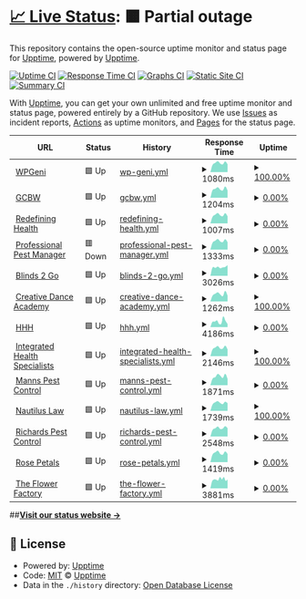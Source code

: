 # [📈 Live Status](https://upptime.github.io/upptime): <!--live status--> **🟧 Partial outage**

This repository contains the open-source uptime monitor and status page for [Upptime](https://upptime.js.org), powered by [Upptime](https://github.com/upptime/upptime).

[![Uptime CI](https://github.com/paulluxford/uptime/workflows/Uptime%20CI/badge.svg)](https://github.com/paulluxford/uptime/actions?query=workflow%3A%22Uptime+CI%22)
[![Response Time CI](https://github.com/paulluxford/uptime/workflows/Response%20Time%20CI/badge.svg)](https://github.com/paulluxford/uptime/actions?query=workflow%3A%22Response+Time+CI%22)
[![Graphs CI](https://github.com/paulluxford/uptime/workflows/Graphs%20CI/badge.svg)](https://github.com/paulluxford/uptime/actions?query=workflow%3A%22Graphs+CI%22)
[![Static Site CI](https://github.com/paulluxford/uptime/workflows/Static%20Site%20CI/badge.svg)](https://github.com/paulluxford/uptime/actions?query=workflow%3A%22Static+Site+CI%22)
[![Summary CI](https://github.com/paulluxford/uptime/workflows/Summary%20CI/badge.svg)](https://github.com/paulluxford/uptime/actions?query=workflow%3A%22Summary+CI%22)

With [Upptime](https://upptime.js.org), you can get your own unlimited and free uptime monitor and status page, powered entirely by a GitHub repository. We use [Issues](https://github.com/upptime/upptime/issues) as incident reports, [Actions](https://github.com/paulluxford/uptime/actions) as uptime monitors, and [Pages](https://upptime.github.io/upptime) for the status page.

<!--start: status pages-->
<!-- This summary is generated by Upptime (https://github.com/upptime/upptime) -->
<!-- Do not edit this manually, your changes will be overwritten -->
<!-- prettier-ignore -->
| URL | Status | History | Response Time | Uptime |
| --- | ------ | ------- | ------------- | ------ |
| <img alt="" src="https://icons.duckduckgo.com/ip3/wpgeni.com.ico" height="13"> [WPGeni](https://wpgeni.com) | 🟩 Up | [wp-geni.yml](https://github.com/paulluxford/uptime/commits/HEAD/history/wp-geni.yml) | <details><summary><img alt="Response time graph" src="./graphs/wp-geni/response-time-week.png" height="20"> 1080ms</summary><br><a href="https://paulluxford.github.io/uptime/history/wp-geni"><img alt="Response time 1157" src="https://img.shields.io/endpoint?url=https%3A%2F%2Fraw.githubusercontent.com%2Fpaulluxford%2Fuptime%2FHEAD%2Fapi%2Fwp-geni%2Fresponse-time.json"></a><br><a href="https://paulluxford.github.io/uptime/history/wp-geni"><img alt="24-hour response time 937" src="https://img.shields.io/endpoint?url=https%3A%2F%2Fraw.githubusercontent.com%2Fpaulluxford%2Fuptime%2FHEAD%2Fapi%2Fwp-geni%2Fresponse-time-day.json"></a><br><a href="https://paulluxford.github.io/uptime/history/wp-geni"><img alt="7-day response time 1080" src="https://img.shields.io/endpoint?url=https%3A%2F%2Fraw.githubusercontent.com%2Fpaulluxford%2Fuptime%2FHEAD%2Fapi%2Fwp-geni%2Fresponse-time-week.json"></a><br><a href="https://paulluxford.github.io/uptime/history/wp-geni"><img alt="30-day response time 1134" src="https://img.shields.io/endpoint?url=https%3A%2F%2Fraw.githubusercontent.com%2Fpaulluxford%2Fuptime%2FHEAD%2Fapi%2Fwp-geni%2Fresponse-time-month.json"></a><br><a href="https://paulluxford.github.io/uptime/history/wp-geni"><img alt="1-year response time 1157" src="https://img.shields.io/endpoint?url=https%3A%2F%2Fraw.githubusercontent.com%2Fpaulluxford%2Fuptime%2FHEAD%2Fapi%2Fwp-geni%2Fresponse-time-year.json"></a></details> | <details><summary><a href="https://paulluxford.github.io/uptime/history/wp-geni">100.00%</a></summary><a href="https://paulluxford.github.io/uptime/history/wp-geni"><img alt="All-time uptime 100.00%" src="https://img.shields.io/endpoint?url=https%3A%2F%2Fraw.githubusercontent.com%2Fpaulluxford%2Fuptime%2FHEAD%2Fapi%2Fwp-geni%2Fuptime.json"></a><br><a href="https://paulluxford.github.io/uptime/history/wp-geni"><img alt="24-hour uptime 100.00%" src="https://img.shields.io/endpoint?url=https%3A%2F%2Fraw.githubusercontent.com%2Fpaulluxford%2Fuptime%2FHEAD%2Fapi%2Fwp-geni%2Fuptime-day.json"></a><br><a href="https://paulluxford.github.io/uptime/history/wp-geni"><img alt="7-day uptime 100.00%" src="https://img.shields.io/endpoint?url=https%3A%2F%2Fraw.githubusercontent.com%2Fpaulluxford%2Fuptime%2FHEAD%2Fapi%2Fwp-geni%2Fuptime-week.json"></a><br><a href="https://paulluxford.github.io/uptime/history/wp-geni"><img alt="30-day uptime 100.00%" src="https://img.shields.io/endpoint?url=https%3A%2F%2Fraw.githubusercontent.com%2Fpaulluxford%2Fuptime%2FHEAD%2Fapi%2Fwp-geni%2Fuptime-month.json"></a><br><a href="https://paulluxford.github.io/uptime/history/wp-geni"><img alt="1-year uptime 100.00%" src="https://img.shields.io/endpoint?url=https%3A%2F%2Fraw.githubusercontent.com%2Fpaulluxford%2Fuptime%2FHEAD%2Fapi%2Fwp-geni%2Fuptime-year.json"></a></details>
| <img alt="" src="https://icons.duckduckgo.com/ip3/goldcoastbusinesswebsites.com.au.ico" height="13"> [GCBW](https://goldcoastbusinesswebsites.com.au) | 🟩 Up | [gcbw.yml](https://github.com/paulluxford/uptime/commits/HEAD/history/gcbw.yml) | <details><summary><img alt="Response time graph" src="./graphs/gcbw/response-time-week.png" height="20"> 1204ms</summary><br><a href="https://paulluxford.github.io/uptime/history/gcbw"><img alt="Response time 1262" src="https://img.shields.io/endpoint?url=https%3A%2F%2Fraw.githubusercontent.com%2Fpaulluxford%2Fuptime%2FHEAD%2Fapi%2Fgcbw%2Fresponse-time.json"></a><br><a href="https://paulluxford.github.io/uptime/history/gcbw"><img alt="24-hour response time 987" src="https://img.shields.io/endpoint?url=https%3A%2F%2Fraw.githubusercontent.com%2Fpaulluxford%2Fuptime%2FHEAD%2Fapi%2Fgcbw%2Fresponse-time-day.json"></a><br><a href="https://paulluxford.github.io/uptime/history/gcbw"><img alt="7-day response time 1204" src="https://img.shields.io/endpoint?url=https%3A%2F%2Fraw.githubusercontent.com%2Fpaulluxford%2Fuptime%2FHEAD%2Fapi%2Fgcbw%2Fresponse-time-week.json"></a><br><a href="https://paulluxford.github.io/uptime/history/gcbw"><img alt="30-day response time 1266" src="https://img.shields.io/endpoint?url=https%3A%2F%2Fraw.githubusercontent.com%2Fpaulluxford%2Fuptime%2FHEAD%2Fapi%2Fgcbw%2Fresponse-time-month.json"></a><br><a href="https://paulluxford.github.io/uptime/history/gcbw"><img alt="1-year response time 1262" src="https://img.shields.io/endpoint?url=https%3A%2F%2Fraw.githubusercontent.com%2Fpaulluxford%2Fuptime%2FHEAD%2Fapi%2Fgcbw%2Fresponse-time-year.json"></a></details> | <details><summary><a href="https://paulluxford.github.io/uptime/history/gcbw">0.00%</a></summary><a href="https://paulluxford.github.io/uptime/history/gcbw"><img alt="All-time uptime 33.82%" src="https://img.shields.io/endpoint?url=https%3A%2F%2Fraw.githubusercontent.com%2Fpaulluxford%2Fuptime%2FHEAD%2Fapi%2Fgcbw%2Fuptime.json"></a><br><a href="https://paulluxford.github.io/uptime/history/gcbw"><img alt="24-hour uptime 0.00%" src="https://img.shields.io/endpoint?url=https%3A%2F%2Fraw.githubusercontent.com%2Fpaulluxford%2Fuptime%2FHEAD%2Fapi%2Fgcbw%2Fuptime-day.json"></a><br><a href="https://paulluxford.github.io/uptime/history/gcbw"><img alt="7-day uptime 0.00%" src="https://img.shields.io/endpoint?url=https%3A%2F%2Fraw.githubusercontent.com%2Fpaulluxford%2Fuptime%2FHEAD%2Fapi%2Fgcbw%2Fuptime-week.json"></a><br><a href="https://paulluxford.github.io/uptime/history/gcbw"><img alt="30-day uptime 30.40%" src="https://img.shields.io/endpoint?url=https%3A%2F%2Fraw.githubusercontent.com%2Fpaulluxford%2Fuptime%2FHEAD%2Fapi%2Fgcbw%2Fuptime-month.json"></a><br><a href="https://paulluxford.github.io/uptime/history/gcbw"><img alt="1-year uptime 33.82%" src="https://img.shields.io/endpoint?url=https%3A%2F%2Fraw.githubusercontent.com%2Fpaulluxford%2Fuptime%2FHEAD%2Fapi%2Fgcbw%2Fuptime-year.json"></a></details>
| <img alt="" src="https://icons.duckduckgo.com/ip3/redefininghealth.com.au.ico" height="13"> [Redefining Health](https://redefininghealth.com.au) | 🟩 Up | [redefining-health.yml](https://github.com/paulluxford/uptime/commits/HEAD/history/redefining-health.yml) | <details><summary><img alt="Response time graph" src="./graphs/redefining-health/response-time-week.png" height="20"> 1007ms</summary><br><a href="https://paulluxford.github.io/uptime/history/redefining-health"><img alt="Response time 1210" src="https://img.shields.io/endpoint?url=https%3A%2F%2Fraw.githubusercontent.com%2Fpaulluxford%2Fuptime%2FHEAD%2Fapi%2Fredefining-health%2Fresponse-time.json"></a><br><a href="https://paulluxford.github.io/uptime/history/redefining-health"><img alt="24-hour response time 851" src="https://img.shields.io/endpoint?url=https%3A%2F%2Fraw.githubusercontent.com%2Fpaulluxford%2Fuptime%2FHEAD%2Fapi%2Fredefining-health%2Fresponse-time-day.json"></a><br><a href="https://paulluxford.github.io/uptime/history/redefining-health"><img alt="7-day response time 1007" src="https://img.shields.io/endpoint?url=https%3A%2F%2Fraw.githubusercontent.com%2Fpaulluxford%2Fuptime%2FHEAD%2Fapi%2Fredefining-health%2Fresponse-time-week.json"></a><br><a href="https://paulluxford.github.io/uptime/history/redefining-health"><img alt="30-day response time 1230" src="https://img.shields.io/endpoint?url=https%3A%2F%2Fraw.githubusercontent.com%2Fpaulluxford%2Fuptime%2FHEAD%2Fapi%2Fredefining-health%2Fresponse-time-month.json"></a><br><a href="https://paulluxford.github.io/uptime/history/redefining-health"><img alt="1-year response time 1210" src="https://img.shields.io/endpoint?url=https%3A%2F%2Fraw.githubusercontent.com%2Fpaulluxford%2Fuptime%2FHEAD%2Fapi%2Fredefining-health%2Fresponse-time-year.json"></a></details> | <details><summary><a href="https://paulluxford.github.io/uptime/history/redefining-health">0.00%</a></summary><a href="https://paulluxford.github.io/uptime/history/redefining-health"><img alt="All-time uptime 33.83%" src="https://img.shields.io/endpoint?url=https%3A%2F%2Fraw.githubusercontent.com%2Fpaulluxford%2Fuptime%2FHEAD%2Fapi%2Fredefining-health%2Fuptime.json"></a><br><a href="https://paulluxford.github.io/uptime/history/redefining-health"><img alt="24-hour uptime 0.00%" src="https://img.shields.io/endpoint?url=https%3A%2F%2Fraw.githubusercontent.com%2Fpaulluxford%2Fuptime%2FHEAD%2Fapi%2Fredefining-health%2Fuptime-day.json"></a><br><a href="https://paulluxford.github.io/uptime/history/redefining-health"><img alt="7-day uptime 0.00%" src="https://img.shields.io/endpoint?url=https%3A%2F%2Fraw.githubusercontent.com%2Fpaulluxford%2Fuptime%2FHEAD%2Fapi%2Fredefining-health%2Fuptime-week.json"></a><br><a href="https://paulluxford.github.io/uptime/history/redefining-health"><img alt="30-day uptime 30.40%" src="https://img.shields.io/endpoint?url=https%3A%2F%2Fraw.githubusercontent.com%2Fpaulluxford%2Fuptime%2FHEAD%2Fapi%2Fredefining-health%2Fuptime-month.json"></a><br><a href="https://paulluxford.github.io/uptime/history/redefining-health"><img alt="1-year uptime 33.83%" src="https://img.shields.io/endpoint?url=https%3A%2F%2Fraw.githubusercontent.com%2Fpaulluxford%2Fuptime%2FHEAD%2Fapi%2Fredefining-health%2Fuptime-year.json"></a></details>
| <img alt="" src="https://icons.duckduckgo.com/ip3/professionalpestmanager.com.ico" height="13"> [Professional Pest Manager](https://professionalpestmanager.com) | 🟥 Down | [professional-pest-manager.yml](https://github.com/paulluxford/uptime/commits/HEAD/history/professional-pest-manager.yml) | <details><summary><img alt="Response time graph" src="./graphs/professional-pest-manager/response-time-week.png" height="20"> 1333ms</summary><br><a href="https://paulluxford.github.io/uptime/history/professional-pest-manager"><img alt="Response time 1399" src="https://img.shields.io/endpoint?url=https%3A%2F%2Fraw.githubusercontent.com%2Fpaulluxford%2Fuptime%2FHEAD%2Fapi%2Fprofessional-pest-manager%2Fresponse-time.json"></a><br><a href="https://paulluxford.github.io/uptime/history/professional-pest-manager"><img alt="24-hour response time 1144" src="https://img.shields.io/endpoint?url=https%3A%2F%2Fraw.githubusercontent.com%2Fpaulluxford%2Fuptime%2FHEAD%2Fapi%2Fprofessional-pest-manager%2Fresponse-time-day.json"></a><br><a href="https://paulluxford.github.io/uptime/history/professional-pest-manager"><img alt="7-day response time 1333" src="https://img.shields.io/endpoint?url=https%3A%2F%2Fraw.githubusercontent.com%2Fpaulluxford%2Fuptime%2FHEAD%2Fapi%2Fprofessional-pest-manager%2Fresponse-time-week.json"></a><br><a href="https://paulluxford.github.io/uptime/history/professional-pest-manager"><img alt="30-day response time 1392" src="https://img.shields.io/endpoint?url=https%3A%2F%2Fraw.githubusercontent.com%2Fpaulluxford%2Fuptime%2FHEAD%2Fapi%2Fprofessional-pest-manager%2Fresponse-time-month.json"></a><br><a href="https://paulluxford.github.io/uptime/history/professional-pest-manager"><img alt="1-year response time 1399" src="https://img.shields.io/endpoint?url=https%3A%2F%2Fraw.githubusercontent.com%2Fpaulluxford%2Fuptime%2FHEAD%2Fapi%2Fprofessional-pest-manager%2Fresponse-time-year.json"></a></details> | <details><summary><a href="https://paulluxford.github.io/uptime/history/professional-pest-manager">0.00%</a></summary><a href="https://paulluxford.github.io/uptime/history/professional-pest-manager"><img alt="All-time uptime 37.47%" src="https://img.shields.io/endpoint?url=https%3A%2F%2Fraw.githubusercontent.com%2Fpaulluxford%2Fuptime%2FHEAD%2Fapi%2Fprofessional-pest-manager%2Fuptime.json"></a><br><a href="https://paulluxford.github.io/uptime/history/professional-pest-manager"><img alt="24-hour uptime 0.00%" src="https://img.shields.io/endpoint?url=https%3A%2F%2Fraw.githubusercontent.com%2Fpaulluxford%2Fuptime%2FHEAD%2Fapi%2Fprofessional-pest-manager%2Fuptime-day.json"></a><br><a href="https://paulluxford.github.io/uptime/history/professional-pest-manager"><img alt="7-day uptime 0.00%" src="https://img.shields.io/endpoint?url=https%3A%2F%2Fraw.githubusercontent.com%2Fpaulluxford%2Fuptime%2FHEAD%2Fapi%2Fprofessional-pest-manager%2Fuptime-week.json"></a><br><a href="https://paulluxford.github.io/uptime/history/professional-pest-manager"><img alt="30-day uptime 36.30%" src="https://img.shields.io/endpoint?url=https%3A%2F%2Fraw.githubusercontent.com%2Fpaulluxford%2Fuptime%2FHEAD%2Fapi%2Fprofessional-pest-manager%2Fuptime-month.json"></a><br><a href="https://paulluxford.github.io/uptime/history/professional-pest-manager"><img alt="1-year uptime 37.47%" src="https://img.shields.io/endpoint?url=https%3A%2F%2Fraw.githubusercontent.com%2Fpaulluxford%2Fuptime%2FHEAD%2Fapi%2Fprofessional-pest-manager%2Fuptime-year.json"></a></details>
| <img alt="" src="https://icons.duckduckgo.com/ip3/www.blinds2go.com.au.ico" height="13"> [Blinds 2 Go](https://www.blinds2go.com.au/) | 🟩 Up | [blinds-2-go.yml](https://github.com/paulluxford/uptime/commits/HEAD/history/blinds-2-go.yml) | <details><summary><img alt="Response time graph" src="./graphs/blinds-2-go/response-time-week.png" height="20"> 3026ms</summary><br><a href="https://paulluxford.github.io/uptime/history/blinds-2-go"><img alt="Response time 3595" src="https://img.shields.io/endpoint?url=https%3A%2F%2Fraw.githubusercontent.com%2Fpaulluxford%2Fuptime%2FHEAD%2Fapi%2Fblinds-2-go%2Fresponse-time.json"></a><br><a href="https://paulluxford.github.io/uptime/history/blinds-2-go"><img alt="24-hour response time 3693" src="https://img.shields.io/endpoint?url=https%3A%2F%2Fraw.githubusercontent.com%2Fpaulluxford%2Fuptime%2FHEAD%2Fapi%2Fblinds-2-go%2Fresponse-time-day.json"></a><br><a href="https://paulluxford.github.io/uptime/history/blinds-2-go"><img alt="7-day response time 3026" src="https://img.shields.io/endpoint?url=https%3A%2F%2Fraw.githubusercontent.com%2Fpaulluxford%2Fuptime%2FHEAD%2Fapi%2Fblinds-2-go%2Fresponse-time-week.json"></a><br><a href="https://paulluxford.github.io/uptime/history/blinds-2-go"><img alt="30-day response time 3568" src="https://img.shields.io/endpoint?url=https%3A%2F%2Fraw.githubusercontent.com%2Fpaulluxford%2Fuptime%2FHEAD%2Fapi%2Fblinds-2-go%2Fresponse-time-month.json"></a><br><a href="https://paulluxford.github.io/uptime/history/blinds-2-go"><img alt="1-year response time 3595" src="https://img.shields.io/endpoint?url=https%3A%2F%2Fraw.githubusercontent.com%2Fpaulluxford%2Fuptime%2FHEAD%2Fapi%2Fblinds-2-go%2Fresponse-time-year.json"></a></details> | <details><summary><a href="https://paulluxford.github.io/uptime/history/blinds-2-go">0.00%</a></summary><a href="https://paulluxford.github.io/uptime/history/blinds-2-go"><img alt="All-time uptime 16.21%" src="https://img.shields.io/endpoint?url=https%3A%2F%2Fraw.githubusercontent.com%2Fpaulluxford%2Fuptime%2FHEAD%2Fapi%2Fblinds-2-go%2Fuptime.json"></a><br><a href="https://paulluxford.github.io/uptime/history/blinds-2-go"><img alt="24-hour uptime 0.00%" src="https://img.shields.io/endpoint?url=https%3A%2F%2Fraw.githubusercontent.com%2Fpaulluxford%2Fuptime%2FHEAD%2Fapi%2Fblinds-2-go%2Fuptime-day.json"></a><br><a href="https://paulluxford.github.io/uptime/history/blinds-2-go"><img alt="7-day uptime 0.00%" src="https://img.shields.io/endpoint?url=https%3A%2F%2Fraw.githubusercontent.com%2Fpaulluxford%2Fuptime%2FHEAD%2Fapi%2Fblinds-2-go%2Fuptime-week.json"></a><br><a href="https://paulluxford.github.io/uptime/history/blinds-2-go"><img alt="30-day uptime 11.96%" src="https://img.shields.io/endpoint?url=https%3A%2F%2Fraw.githubusercontent.com%2Fpaulluxford%2Fuptime%2FHEAD%2Fapi%2Fblinds-2-go%2Fuptime-month.json"></a><br><a href="https://paulluxford.github.io/uptime/history/blinds-2-go"><img alt="1-year uptime 16.21%" src="https://img.shields.io/endpoint?url=https%3A%2F%2Fraw.githubusercontent.com%2Fpaulluxford%2Fuptime%2FHEAD%2Fapi%2Fblinds-2-go%2Fuptime-year.json"></a></details>
| <img alt="" src="https://icons.duckduckgo.com/ip3/creativedance.com.au.ico" height="13"> [Creative Dance Academy](https://creativedance.com.au/) | 🟩 Up | [creative-dance-academy.yml](https://github.com/paulluxford/uptime/commits/HEAD/history/creative-dance-academy.yml) | <details><summary><img alt="Response time graph" src="./graphs/creative-dance-academy/response-time-week.png" height="20"> 1262ms</summary><br><a href="https://paulluxford.github.io/uptime/history/creative-dance-academy"><img alt="Response time 1336" src="https://img.shields.io/endpoint?url=https%3A%2F%2Fraw.githubusercontent.com%2Fpaulluxford%2Fuptime%2FHEAD%2Fapi%2Fcreative-dance-academy%2Fresponse-time.json"></a><br><a href="https://paulluxford.github.io/uptime/history/creative-dance-academy"><img alt="24-hour response time 990" src="https://img.shields.io/endpoint?url=https%3A%2F%2Fraw.githubusercontent.com%2Fpaulluxford%2Fuptime%2FHEAD%2Fapi%2Fcreative-dance-academy%2Fresponse-time-day.json"></a><br><a href="https://paulluxford.github.io/uptime/history/creative-dance-academy"><img alt="7-day response time 1262" src="https://img.shields.io/endpoint?url=https%3A%2F%2Fraw.githubusercontent.com%2Fpaulluxford%2Fuptime%2FHEAD%2Fapi%2Fcreative-dance-academy%2Fresponse-time-week.json"></a><br><a href="https://paulluxford.github.io/uptime/history/creative-dance-academy"><img alt="30-day response time 1349" src="https://img.shields.io/endpoint?url=https%3A%2F%2Fraw.githubusercontent.com%2Fpaulluxford%2Fuptime%2FHEAD%2Fapi%2Fcreative-dance-academy%2Fresponse-time-month.json"></a><br><a href="https://paulluxford.github.io/uptime/history/creative-dance-academy"><img alt="1-year response time 1336" src="https://img.shields.io/endpoint?url=https%3A%2F%2Fraw.githubusercontent.com%2Fpaulluxford%2Fuptime%2FHEAD%2Fapi%2Fcreative-dance-academy%2Fresponse-time-year.json"></a></details> | <details><summary><a href="https://paulluxford.github.io/uptime/history/creative-dance-academy">100.00%</a></summary><a href="https://paulluxford.github.io/uptime/history/creative-dance-academy"><img alt="All-time uptime 100.00%" src="https://img.shields.io/endpoint?url=https%3A%2F%2Fraw.githubusercontent.com%2Fpaulluxford%2Fuptime%2FHEAD%2Fapi%2Fcreative-dance-academy%2Fuptime.json"></a><br><a href="https://paulluxford.github.io/uptime/history/creative-dance-academy"><img alt="24-hour uptime 100.00%" src="https://img.shields.io/endpoint?url=https%3A%2F%2Fraw.githubusercontent.com%2Fpaulluxford%2Fuptime%2FHEAD%2Fapi%2Fcreative-dance-academy%2Fuptime-day.json"></a><br><a href="https://paulluxford.github.io/uptime/history/creative-dance-academy"><img alt="7-day uptime 100.00%" src="https://img.shields.io/endpoint?url=https%3A%2F%2Fraw.githubusercontent.com%2Fpaulluxford%2Fuptime%2FHEAD%2Fapi%2Fcreative-dance-academy%2Fuptime-week.json"></a><br><a href="https://paulluxford.github.io/uptime/history/creative-dance-academy"><img alt="30-day uptime 100.00%" src="https://img.shields.io/endpoint?url=https%3A%2F%2Fraw.githubusercontent.com%2Fpaulluxford%2Fuptime%2FHEAD%2Fapi%2Fcreative-dance-academy%2Fuptime-month.json"></a><br><a href="https://paulluxford.github.io/uptime/history/creative-dance-academy"><img alt="1-year uptime 100.00%" src="https://img.shields.io/endpoint?url=https%3A%2F%2Fraw.githubusercontent.com%2Fpaulluxford%2Fuptime%2FHEAD%2Fapi%2Fcreative-dance-academy%2Fuptime-year.json"></a></details>
| <img alt="" src="https://icons.duckduckgo.com/ip3/hhh.com.au.ico" height="13"> [HHH](https://hhh.com.au/) | 🟩 Up | [hhh.yml](https://github.com/paulluxford/uptime/commits/HEAD/history/hhh.yml) | <details><summary><img alt="Response time graph" src="./graphs/hhh/response-time-week.png" height="20"> 4186ms</summary><br><a href="https://paulluxford.github.io/uptime/history/hhh"><img alt="Response time 3947" src="https://img.shields.io/endpoint?url=https%3A%2F%2Fraw.githubusercontent.com%2Fpaulluxford%2Fuptime%2FHEAD%2Fapi%2Fhhh%2Fresponse-time.json"></a><br><a href="https://paulluxford.github.io/uptime/history/hhh"><img alt="24-hour response time 3539" src="https://img.shields.io/endpoint?url=https%3A%2F%2Fraw.githubusercontent.com%2Fpaulluxford%2Fuptime%2FHEAD%2Fapi%2Fhhh%2Fresponse-time-day.json"></a><br><a href="https://paulluxford.github.io/uptime/history/hhh"><img alt="7-day response time 4186" src="https://img.shields.io/endpoint?url=https%3A%2F%2Fraw.githubusercontent.com%2Fpaulluxford%2Fuptime%2FHEAD%2Fapi%2Fhhh%2Fresponse-time-week.json"></a><br><a href="https://paulluxford.github.io/uptime/history/hhh"><img alt="30-day response time 3956" src="https://img.shields.io/endpoint?url=https%3A%2F%2Fraw.githubusercontent.com%2Fpaulluxford%2Fuptime%2FHEAD%2Fapi%2Fhhh%2Fresponse-time-month.json"></a><br><a href="https://paulluxford.github.io/uptime/history/hhh"><img alt="1-year response time 3947" src="https://img.shields.io/endpoint?url=https%3A%2F%2Fraw.githubusercontent.com%2Fpaulluxford%2Fuptime%2FHEAD%2Fapi%2Fhhh%2Fresponse-time-year.json"></a></details> | <details><summary><a href="https://paulluxford.github.io/uptime/history/hhh">0.00%</a></summary><a href="https://paulluxford.github.io/uptime/history/hhh"><img alt="All-time uptime 29.24%" src="https://img.shields.io/endpoint?url=https%3A%2F%2Fraw.githubusercontent.com%2Fpaulluxford%2Fuptime%2FHEAD%2Fapi%2Fhhh%2Fuptime.json"></a><br><a href="https://paulluxford.github.io/uptime/history/hhh"><img alt="24-hour uptime 0.00%" src="https://img.shields.io/endpoint?url=https%3A%2F%2Fraw.githubusercontent.com%2Fpaulluxford%2Fuptime%2FHEAD%2Fapi%2Fhhh%2Fuptime-day.json"></a><br><a href="https://paulluxford.github.io/uptime/history/hhh"><img alt="7-day uptime 0.00%" src="https://img.shields.io/endpoint?url=https%3A%2F%2Fraw.githubusercontent.com%2Fpaulluxford%2Fuptime%2FHEAD%2Fapi%2Fhhh%2Fuptime-week.json"></a><br><a href="https://paulluxford.github.io/uptime/history/hhh"><img alt="30-day uptime 25.65%" src="https://img.shields.io/endpoint?url=https%3A%2F%2Fraw.githubusercontent.com%2Fpaulluxford%2Fuptime%2FHEAD%2Fapi%2Fhhh%2Fuptime-month.json"></a><br><a href="https://paulluxford.github.io/uptime/history/hhh"><img alt="1-year uptime 29.24%" src="https://img.shields.io/endpoint?url=https%3A%2F%2Fraw.githubusercontent.com%2Fpaulluxford%2Fuptime%2FHEAD%2Fapi%2Fhhh%2Fuptime-year.json"></a></details>
| <img alt="" src="https://icons.duckduckgo.com/ip3/integratedhealthspecialists.com.au.ico" height="13"> [Integrated Health Specialists](https://integratedhealthspecialists.com.au/) | 🟩 Up | [integrated-health-specialists.yml](https://github.com/paulluxford/uptime/commits/HEAD/history/integrated-health-specialists.yml) | <details><summary><img alt="Response time graph" src="./graphs/integrated-health-specialists/response-time-week.png" height="20"> 2146ms</summary><br><a href="https://paulluxford.github.io/uptime/history/integrated-health-specialists"><img alt="Response time 2274" src="https://img.shields.io/endpoint?url=https%3A%2F%2Fraw.githubusercontent.com%2Fpaulluxford%2Fuptime%2FHEAD%2Fapi%2Fintegrated-health-specialists%2Fresponse-time.json"></a><br><a href="https://paulluxford.github.io/uptime/history/integrated-health-specialists"><img alt="24-hour response time 1734" src="https://img.shields.io/endpoint?url=https%3A%2F%2Fraw.githubusercontent.com%2Fpaulluxford%2Fuptime%2FHEAD%2Fapi%2Fintegrated-health-specialists%2Fresponse-time-day.json"></a><br><a href="https://paulluxford.github.io/uptime/history/integrated-health-specialists"><img alt="7-day response time 2146" src="https://img.shields.io/endpoint?url=https%3A%2F%2Fraw.githubusercontent.com%2Fpaulluxford%2Fuptime%2FHEAD%2Fapi%2Fintegrated-health-specialists%2Fresponse-time-week.json"></a><br><a href="https://paulluxford.github.io/uptime/history/integrated-health-specialists"><img alt="30-day response time 2271" src="https://img.shields.io/endpoint?url=https%3A%2F%2Fraw.githubusercontent.com%2Fpaulluxford%2Fuptime%2FHEAD%2Fapi%2Fintegrated-health-specialists%2Fresponse-time-month.json"></a><br><a href="https://paulluxford.github.io/uptime/history/integrated-health-specialists"><img alt="1-year response time 2274" src="https://img.shields.io/endpoint?url=https%3A%2F%2Fraw.githubusercontent.com%2Fpaulluxford%2Fuptime%2FHEAD%2Fapi%2Fintegrated-health-specialists%2Fresponse-time-year.json"></a></details> | <details><summary><a href="https://paulluxford.github.io/uptime/history/integrated-health-specialists">100.00%</a></summary><a href="https://paulluxford.github.io/uptime/history/integrated-health-specialists"><img alt="All-time uptime 100.00%" src="https://img.shields.io/endpoint?url=https%3A%2F%2Fraw.githubusercontent.com%2Fpaulluxford%2Fuptime%2FHEAD%2Fapi%2Fintegrated-health-specialists%2Fuptime.json"></a><br><a href="https://paulluxford.github.io/uptime/history/integrated-health-specialists"><img alt="24-hour uptime 100.00%" src="https://img.shields.io/endpoint?url=https%3A%2F%2Fraw.githubusercontent.com%2Fpaulluxford%2Fuptime%2FHEAD%2Fapi%2Fintegrated-health-specialists%2Fuptime-day.json"></a><br><a href="https://paulluxford.github.io/uptime/history/integrated-health-specialists"><img alt="7-day uptime 100.00%" src="https://img.shields.io/endpoint?url=https%3A%2F%2Fraw.githubusercontent.com%2Fpaulluxford%2Fuptime%2FHEAD%2Fapi%2Fintegrated-health-specialists%2Fuptime-week.json"></a><br><a href="https://paulluxford.github.io/uptime/history/integrated-health-specialists"><img alt="30-day uptime 100.00%" src="https://img.shields.io/endpoint?url=https%3A%2F%2Fraw.githubusercontent.com%2Fpaulluxford%2Fuptime%2FHEAD%2Fapi%2Fintegrated-health-specialists%2Fuptime-month.json"></a><br><a href="https://paulluxford.github.io/uptime/history/integrated-health-specialists"><img alt="1-year uptime 100.00%" src="https://img.shields.io/endpoint?url=https%3A%2F%2Fraw.githubusercontent.com%2Fpaulluxford%2Fuptime%2FHEAD%2Fapi%2Fintegrated-health-specialists%2Fuptime-year.json"></a></details>
| <img alt="" src="https://icons.duckduckgo.com/ip3/www.mannspestcontrol.com.au.ico" height="13"> [Manns Pest Control](https://www.mannspestcontrol.com.au/) | 🟩 Up | [manns-pest-control.yml](https://github.com/paulluxford/uptime/commits/HEAD/history/manns-pest-control.yml) | <details><summary><img alt="Response time graph" src="./graphs/manns-pest-control/response-time-week.png" height="20"> 1871ms</summary><br><a href="https://paulluxford.github.io/uptime/history/manns-pest-control"><img alt="Response time 2014" src="https://img.shields.io/endpoint?url=https%3A%2F%2Fraw.githubusercontent.com%2Fpaulluxford%2Fuptime%2FHEAD%2Fapi%2Fmanns-pest-control%2Fresponse-time.json"></a><br><a href="https://paulluxford.github.io/uptime/history/manns-pest-control"><img alt="24-hour response time 1358" src="https://img.shields.io/endpoint?url=https%3A%2F%2Fraw.githubusercontent.com%2Fpaulluxford%2Fuptime%2FHEAD%2Fapi%2Fmanns-pest-control%2Fresponse-time-day.json"></a><br><a href="https://paulluxford.github.io/uptime/history/manns-pest-control"><img alt="7-day response time 1871" src="https://img.shields.io/endpoint?url=https%3A%2F%2Fraw.githubusercontent.com%2Fpaulluxford%2Fuptime%2FHEAD%2Fapi%2Fmanns-pest-control%2Fresponse-time-week.json"></a><br><a href="https://paulluxford.github.io/uptime/history/manns-pest-control"><img alt="30-day response time 1982" src="https://img.shields.io/endpoint?url=https%3A%2F%2Fraw.githubusercontent.com%2Fpaulluxford%2Fuptime%2FHEAD%2Fapi%2Fmanns-pest-control%2Fresponse-time-month.json"></a><br><a href="https://paulluxford.github.io/uptime/history/manns-pest-control"><img alt="1-year response time 2014" src="https://img.shields.io/endpoint?url=https%3A%2F%2Fraw.githubusercontent.com%2Fpaulluxford%2Fuptime%2FHEAD%2Fapi%2Fmanns-pest-control%2Fresponse-time-year.json"></a></details> | <details><summary><a href="https://paulluxford.github.io/uptime/history/manns-pest-control">0.00%</a></summary><a href="https://paulluxford.github.io/uptime/history/manns-pest-control"><img alt="All-time uptime 17.36%" src="https://img.shields.io/endpoint?url=https%3A%2F%2Fraw.githubusercontent.com%2Fpaulluxford%2Fuptime%2FHEAD%2Fapi%2Fmanns-pest-control%2Fuptime.json"></a><br><a href="https://paulluxford.github.io/uptime/history/manns-pest-control"><img alt="24-hour uptime 0.00%" src="https://img.shields.io/endpoint?url=https%3A%2F%2Fraw.githubusercontent.com%2Fpaulluxford%2Fuptime%2FHEAD%2Fapi%2Fmanns-pest-control%2Fuptime-day.json"></a><br><a href="https://paulluxford.github.io/uptime/history/manns-pest-control"><img alt="7-day uptime 0.00%" src="https://img.shields.io/endpoint?url=https%3A%2F%2Fraw.githubusercontent.com%2Fpaulluxford%2Fuptime%2FHEAD%2Fapi%2Fmanns-pest-control%2Fuptime-week.json"></a><br><a href="https://paulluxford.github.io/uptime/history/manns-pest-control"><img alt="30-day uptime 13.17%" src="https://img.shields.io/endpoint?url=https%3A%2F%2Fraw.githubusercontent.com%2Fpaulluxford%2Fuptime%2FHEAD%2Fapi%2Fmanns-pest-control%2Fuptime-month.json"></a><br><a href="https://paulluxford.github.io/uptime/history/manns-pest-control"><img alt="1-year uptime 17.36%" src="https://img.shields.io/endpoint?url=https%3A%2F%2Fraw.githubusercontent.com%2Fpaulluxford%2Fuptime%2FHEAD%2Fapi%2Fmanns-pest-control%2Fuptime-year.json"></a></details>
| <img alt="" src="https://icons.duckduckgo.com/ip3/nautiluslaw.com.au.ico" height="13"> [Nautilus Law](https://nautiluslaw.com.au/) | 🟩 Up | [nautilus-law.yml](https://github.com/paulluxford/uptime/commits/HEAD/history/nautilus-law.yml) | <details><summary><img alt="Response time graph" src="./graphs/nautilus-law/response-time-week.png" height="20"> 1739ms</summary><br><a href="https://paulluxford.github.io/uptime/history/nautilus-law"><img alt="Response time 1991" src="https://img.shields.io/endpoint?url=https%3A%2F%2Fraw.githubusercontent.com%2Fpaulluxford%2Fuptime%2FHEAD%2Fapi%2Fnautilus-law%2Fresponse-time.json"></a><br><a href="https://paulluxford.github.io/uptime/history/nautilus-law"><img alt="24-hour response time 1661" src="https://img.shields.io/endpoint?url=https%3A%2F%2Fraw.githubusercontent.com%2Fpaulluxford%2Fuptime%2FHEAD%2Fapi%2Fnautilus-law%2Fresponse-time-day.json"></a><br><a href="https://paulluxford.github.io/uptime/history/nautilus-law"><img alt="7-day response time 1739" src="https://img.shields.io/endpoint?url=https%3A%2F%2Fraw.githubusercontent.com%2Fpaulluxford%2Fuptime%2FHEAD%2Fapi%2Fnautilus-law%2Fresponse-time-week.json"></a><br><a href="https://paulluxford.github.io/uptime/history/nautilus-law"><img alt="30-day response time 1987" src="https://img.shields.io/endpoint?url=https%3A%2F%2Fraw.githubusercontent.com%2Fpaulluxford%2Fuptime%2FHEAD%2Fapi%2Fnautilus-law%2Fresponse-time-month.json"></a><br><a href="https://paulluxford.github.io/uptime/history/nautilus-law"><img alt="1-year response time 1991" src="https://img.shields.io/endpoint?url=https%3A%2F%2Fraw.githubusercontent.com%2Fpaulluxford%2Fuptime%2FHEAD%2Fapi%2Fnautilus-law%2Fresponse-time-year.json"></a></details> | <details><summary><a href="https://paulluxford.github.io/uptime/history/nautilus-law">100.00%</a></summary><a href="https://paulluxford.github.io/uptime/history/nautilus-law"><img alt="All-time uptime 100.00%" src="https://img.shields.io/endpoint?url=https%3A%2F%2Fraw.githubusercontent.com%2Fpaulluxford%2Fuptime%2FHEAD%2Fapi%2Fnautilus-law%2Fuptime.json"></a><br><a href="https://paulluxford.github.io/uptime/history/nautilus-law"><img alt="24-hour uptime 100.00%" src="https://img.shields.io/endpoint?url=https%3A%2F%2Fraw.githubusercontent.com%2Fpaulluxford%2Fuptime%2FHEAD%2Fapi%2Fnautilus-law%2Fuptime-day.json"></a><br><a href="https://paulluxford.github.io/uptime/history/nautilus-law"><img alt="7-day uptime 100.00%" src="https://img.shields.io/endpoint?url=https%3A%2F%2Fraw.githubusercontent.com%2Fpaulluxford%2Fuptime%2FHEAD%2Fapi%2Fnautilus-law%2Fuptime-week.json"></a><br><a href="https://paulluxford.github.io/uptime/history/nautilus-law"><img alt="30-day uptime 100.00%" src="https://img.shields.io/endpoint?url=https%3A%2F%2Fraw.githubusercontent.com%2Fpaulluxford%2Fuptime%2FHEAD%2Fapi%2Fnautilus-law%2Fuptime-month.json"></a><br><a href="https://paulluxford.github.io/uptime/history/nautilus-law"><img alt="1-year uptime 100.00%" src="https://img.shields.io/endpoint?url=https%3A%2F%2Fraw.githubusercontent.com%2Fpaulluxford%2Fuptime%2FHEAD%2Fapi%2Fnautilus-law%2Fuptime-year.json"></a></details>
| <img alt="" src="https://icons.duckduckgo.com/ip3/richardspestcontrol.com.au.ico" height="13"> [Richards Pest Control](https://richardspestcontrol.com.au/) | 🟩 Up | [richards-pest-control.yml](https://github.com/paulluxford/uptime/commits/HEAD/history/richards-pest-control.yml) | <details><summary><img alt="Response time graph" src="./graphs/richards-pest-control/response-time-week.png" height="20"> 2548ms</summary><br><a href="https://paulluxford.github.io/uptime/history/richards-pest-control"><img alt="Response time 2578" src="https://img.shields.io/endpoint?url=https%3A%2F%2Fraw.githubusercontent.com%2Fpaulluxford%2Fuptime%2FHEAD%2Fapi%2Frichards-pest-control%2Fresponse-time.json"></a><br><a href="https://paulluxford.github.io/uptime/history/richards-pest-control"><img alt="24-hour response time 2530" src="https://img.shields.io/endpoint?url=https%3A%2F%2Fraw.githubusercontent.com%2Fpaulluxford%2Fuptime%2FHEAD%2Fapi%2Frichards-pest-control%2Fresponse-time-day.json"></a><br><a href="https://paulluxford.github.io/uptime/history/richards-pest-control"><img alt="7-day response time 2548" src="https://img.shields.io/endpoint?url=https%3A%2F%2Fraw.githubusercontent.com%2Fpaulluxford%2Fuptime%2FHEAD%2Fapi%2Frichards-pest-control%2Fresponse-time-week.json"></a><br><a href="https://paulluxford.github.io/uptime/history/richards-pest-control"><img alt="30-day response time 2587" src="https://img.shields.io/endpoint?url=https%3A%2F%2Fraw.githubusercontent.com%2Fpaulluxford%2Fuptime%2FHEAD%2Fapi%2Frichards-pest-control%2Fresponse-time-month.json"></a><br><a href="https://paulluxford.github.io/uptime/history/richards-pest-control"><img alt="1-year response time 2578" src="https://img.shields.io/endpoint?url=https%3A%2F%2Fraw.githubusercontent.com%2Fpaulluxford%2Fuptime%2FHEAD%2Fapi%2Frichards-pest-control%2Fresponse-time-year.json"></a></details> | <details><summary><a href="https://paulluxford.github.io/uptime/history/richards-pest-control">0.00%</a></summary><a href="https://paulluxford.github.io/uptime/history/richards-pest-control"><img alt="All-time uptime 29.42%" src="https://img.shields.io/endpoint?url=https%3A%2F%2Fraw.githubusercontent.com%2Fpaulluxford%2Fuptime%2FHEAD%2Fapi%2Frichards-pest-control%2Fuptime.json"></a><br><a href="https://paulluxford.github.io/uptime/history/richards-pest-control"><img alt="24-hour uptime 0.00%" src="https://img.shields.io/endpoint?url=https%3A%2F%2Fraw.githubusercontent.com%2Fpaulluxford%2Fuptime%2FHEAD%2Fapi%2Frichards-pest-control%2Fuptime-day.json"></a><br><a href="https://paulluxford.github.io/uptime/history/richards-pest-control"><img alt="7-day uptime 0.00%" src="https://img.shields.io/endpoint?url=https%3A%2F%2Fraw.githubusercontent.com%2Fpaulluxford%2Fuptime%2FHEAD%2Fapi%2Frichards-pest-control%2Fuptime-week.json"></a><br><a href="https://paulluxford.github.io/uptime/history/richards-pest-control"><img alt="30-day uptime 25.85%" src="https://img.shields.io/endpoint?url=https%3A%2F%2Fraw.githubusercontent.com%2Fpaulluxford%2Fuptime%2FHEAD%2Fapi%2Frichards-pest-control%2Fuptime-month.json"></a><br><a href="https://paulluxford.github.io/uptime/history/richards-pest-control"><img alt="1-year uptime 29.42%" src="https://img.shields.io/endpoint?url=https%3A%2F%2Fraw.githubusercontent.com%2Fpaulluxford%2Fuptime%2FHEAD%2Fapi%2Frichards-pest-control%2Fuptime-year.json"></a></details>
| <img alt="" src="https://icons.duckduckgo.com/ip3/rosepetals.com.au.ico" height="13"> [Rose Petals](http://rosepetals.com.au/) | 🟩 Up | [rose-petals.yml](https://github.com/paulluxford/uptime/commits/HEAD/history/rose-petals.yml) | <details><summary><img alt="Response time graph" src="./graphs/rose-petals/response-time-week.png" height="20"> 1419ms</summary><br><a href="https://paulluxford.github.io/uptime/history/rose-petals"><img alt="Response time 1546" src="https://img.shields.io/endpoint?url=https%3A%2F%2Fraw.githubusercontent.com%2Fpaulluxford%2Fuptime%2FHEAD%2Fapi%2Frose-petals%2Fresponse-time.json"></a><br><a href="https://paulluxford.github.io/uptime/history/rose-petals"><img alt="24-hour response time 1275" src="https://img.shields.io/endpoint?url=https%3A%2F%2Fraw.githubusercontent.com%2Fpaulluxford%2Fuptime%2FHEAD%2Fapi%2Frose-petals%2Fresponse-time-day.json"></a><br><a href="https://paulluxford.github.io/uptime/history/rose-petals"><img alt="7-day response time 1419" src="https://img.shields.io/endpoint?url=https%3A%2F%2Fraw.githubusercontent.com%2Fpaulluxford%2Fuptime%2FHEAD%2Fapi%2Frose-petals%2Fresponse-time-week.json"></a><br><a href="https://paulluxford.github.io/uptime/history/rose-petals"><img alt="30-day response time 1535" src="https://img.shields.io/endpoint?url=https%3A%2F%2Fraw.githubusercontent.com%2Fpaulluxford%2Fuptime%2FHEAD%2Fapi%2Frose-petals%2Fresponse-time-month.json"></a><br><a href="https://paulluxford.github.io/uptime/history/rose-petals"><img alt="1-year response time 1546" src="https://img.shields.io/endpoint?url=https%3A%2F%2Fraw.githubusercontent.com%2Fpaulluxford%2Fuptime%2FHEAD%2Fapi%2Frose-petals%2Fresponse-time-year.json"></a></details> | <details><summary><a href="https://paulluxford.github.io/uptime/history/rose-petals">0.00%</a></summary><a href="https://paulluxford.github.io/uptime/history/rose-petals"><img alt="All-time uptime 33.77%" src="https://img.shields.io/endpoint?url=https%3A%2F%2Fraw.githubusercontent.com%2Fpaulluxford%2Fuptime%2FHEAD%2Fapi%2Frose-petals%2Fuptime.json"></a><br><a href="https://paulluxford.github.io/uptime/history/rose-petals"><img alt="24-hour uptime 0.00%" src="https://img.shields.io/endpoint?url=https%3A%2F%2Fraw.githubusercontent.com%2Fpaulluxford%2Fuptime%2FHEAD%2Fapi%2Frose-petals%2Fuptime-day.json"></a><br><a href="https://paulluxford.github.io/uptime/history/rose-petals"><img alt="7-day uptime 0.00%" src="https://img.shields.io/endpoint?url=https%3A%2F%2Fraw.githubusercontent.com%2Fpaulluxford%2Fuptime%2FHEAD%2Fapi%2Frose-petals%2Fuptime-week.json"></a><br><a href="https://paulluxford.github.io/uptime/history/rose-petals"><img alt="30-day uptime 30.41%" src="https://img.shields.io/endpoint?url=https%3A%2F%2Fraw.githubusercontent.com%2Fpaulluxford%2Fuptime%2FHEAD%2Fapi%2Frose-petals%2Fuptime-month.json"></a><br><a href="https://paulluxford.github.io/uptime/history/rose-petals"><img alt="1-year uptime 33.77%" src="https://img.shields.io/endpoint?url=https%3A%2F%2Fraw.githubusercontent.com%2Fpaulluxford%2Fuptime%2FHEAD%2Fapi%2Frose-petals%2Fuptime-year.json"></a></details>
| <img alt="" src="https://icons.duckduckgo.com/ip3/theflowerfactory.com.au.ico" height="13"> [The Flower Factory](http://theflowerfactory.com.au/) | 🟩 Up | [the-flower-factory.yml](https://github.com/paulluxford/uptime/commits/HEAD/history/the-flower-factory.yml) | <details><summary><img alt="Response time graph" src="./graphs/the-flower-factory/response-time-week.png" height="20"> 3881ms</summary><br><a href="https://paulluxford.github.io/uptime/history/the-flower-factory"><img alt="Response time 3796" src="https://img.shields.io/endpoint?url=https%3A%2F%2Fraw.githubusercontent.com%2Fpaulluxford%2Fuptime%2FHEAD%2Fapi%2Fthe-flower-factory%2Fresponse-time.json"></a><br><a href="https://paulluxford.github.io/uptime/history/the-flower-factory"><img alt="24-hour response time 3837" src="https://img.shields.io/endpoint?url=https%3A%2F%2Fraw.githubusercontent.com%2Fpaulluxford%2Fuptime%2FHEAD%2Fapi%2Fthe-flower-factory%2Fresponse-time-day.json"></a><br><a href="https://paulluxford.github.io/uptime/history/the-flower-factory"><img alt="7-day response time 3881" src="https://img.shields.io/endpoint?url=https%3A%2F%2Fraw.githubusercontent.com%2Fpaulluxford%2Fuptime%2FHEAD%2Fapi%2Fthe-flower-factory%2Fresponse-time-week.json"></a><br><a href="https://paulluxford.github.io/uptime/history/the-flower-factory"><img alt="30-day response time 3771" src="https://img.shields.io/endpoint?url=https%3A%2F%2Fraw.githubusercontent.com%2Fpaulluxford%2Fuptime%2FHEAD%2Fapi%2Fthe-flower-factory%2Fresponse-time-month.json"></a><br><a href="https://paulluxford.github.io/uptime/history/the-flower-factory"><img alt="1-year response time 3796" src="https://img.shields.io/endpoint?url=https%3A%2F%2Fraw.githubusercontent.com%2Fpaulluxford%2Fuptime%2FHEAD%2Fapi%2Fthe-flower-factory%2Fresponse-time-year.json"></a></details> | <details><summary><a href="https://paulluxford.github.io/uptime/history/the-flower-factory">0.00%</a></summary><a href="https://paulluxford.github.io/uptime/history/the-flower-factory"><img alt="All-time uptime 73.23%" src="https://img.shields.io/endpoint?url=https%3A%2F%2Fraw.githubusercontent.com%2Fpaulluxford%2Fuptime%2FHEAD%2Fapi%2Fthe-flower-factory%2Fuptime.json"></a><br><a href="https://paulluxford.github.io/uptime/history/the-flower-factory"><img alt="24-hour uptime 0.00%" src="https://img.shields.io/endpoint?url=https%3A%2F%2Fraw.githubusercontent.com%2Fpaulluxford%2Fuptime%2FHEAD%2Fapi%2Fthe-flower-factory%2Fuptime-day.json"></a><br><a href="https://paulluxford.github.io/uptime/history/the-flower-factory"><img alt="7-day uptime 0.00%" src="https://img.shields.io/endpoint?url=https%3A%2F%2Fraw.githubusercontent.com%2Fpaulluxford%2Fuptime%2FHEAD%2Fapi%2Fthe-flower-factory%2Fuptime-week.json"></a><br><a href="https://paulluxford.github.io/uptime/history/the-flower-factory"><img alt="30-day uptime 71.87%" src="https://img.shields.io/endpoint?url=https%3A%2F%2Fraw.githubusercontent.com%2Fpaulluxford%2Fuptime%2FHEAD%2Fapi%2Fthe-flower-factory%2Fuptime-month.json"></a><br><a href="https://paulluxford.github.io/uptime/history/the-flower-factory"><img alt="1-year uptime 73.23%" src="https://img.shields.io/endpoint?url=https%3A%2F%2Fraw.githubusercontent.com%2Fpaulluxford%2Fuptime%2FHEAD%2Fapi%2Fthe-flower-factory%2Fuptime-year.json"></a></details>

<!--end: status pages-->

##[**Visit our status website →**](https://paulluxford.github.io/uptime/)

## 📄 License

- Powered by: [Upptime](https://github.com/upptime/upptime)
- Code: [MIT](./LICENSE) © [Upptime](https://upptime.js.org)
- Data in the `./history` directory: [Open Database License](https://opendatacommons.org/licenses/odbl/1-0/)
